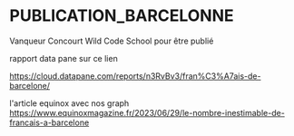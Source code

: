 # PUBLICATION_BARCELONNE 
Vanqueur Concourt Wild Code School pour être publié

rapport data pane sur ce lien

https://cloud.datapane.com/reports/n3RvBv3/fran%C3%A7ais-de-barcelone/

l'article equinox avec nos graph
https://www.equinoxmagazine.fr/2023/06/29/le-nombre-inestimable-de-francais-a-barcelone
